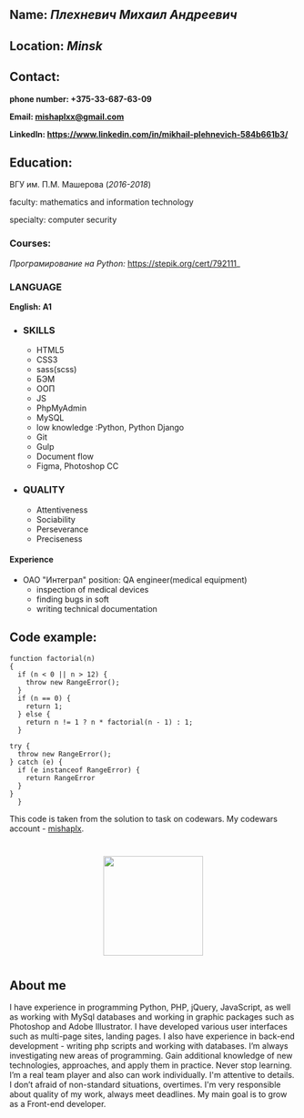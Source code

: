 ## Name:  _Плехневич Михаил Андреевич_
## Location: *Minsk*
## Contact:
**phone number: +375-33-687-63-09**

**Email: mishaplxx@gmail.com**

**LinkedIn: https://www.linkedin.com/in/mikhail-plehnevich-584b661b3/**


## Education: 

ВГУ им. П.М. Машерова (_2016-2018_) 

 faculty: mathematics and information technology
 
 specialty: computer security
 ### Courses:
  _Програмирование на Python:_ https://stepik.org/cert/792111_
 ### LANGUAGE
**English: A1**
* ### SKILLS
  * HTML5
  * CSS3
  * sass(scss)
  * БЭМ
  * ООП
  * JS
  * PhpMyAdmin
  * MySQL
  * low knowledge :Python, Python Django
  * Git
  * Gulp
  * Document flow
  * Figma, Photoshop CC
* ### QUALITY
  * Attentiveness
  * Sociability
  * Perseverance
  * Preciseness
#### Experience

* ОАО "Интеграл" position: QA engineer(medical equipment)
  * inspection of medical devices
  * finding bugs in soft
  * writing technical documentation

 
 ## Code example:

```
function factorial(n)
{
  if (n < 0 || n > 12) {
    throw new RangeError();
  }
  if (n == 0) {
    return 1;
  } else {
    return n != 1 ? n * factorial(n - 1) : 1;
  }

try {
  throw new RangeError();
} catch (e) {
  if (e instanceof RangeError) {
    return RangeError
  }
}
  }
```
This code is taken from the solution to task on codewars. My codewars account - [mishaplx](https://www.codewars.com/users/mishaplx).

<div align="center" style="margin: 40px 0">
   <a href="https://github.com/mishaplx/github-profile-views-counter">
       <img width="175px" src="https://komarev.com/ghpvc/?username=mishaplx&color=DE002D">
   </a>
</div>

 ## About me
I have experience in programming Python, PHP, jQuery, JavaScript, as well as working with MySql databases and working in graphic packages such as Photoshop and Adobe Illustrator. I have developed various user interfaces such as multi-page sites, landing pages. I also have experience in back-end development - writing php scripts and working with databases. I’m always investigating new areas of programming. Gain additional knowledge of new technologies, approaches, and apply them in practice. Never stop learning. I’m a real team player and also can work individually. I'm attentive to details. I don’t afraid of non-standard situations, overtimes. I'm very responsible about quality of my work, always meet deadlines. My main goal is to grow as a Front-end developer.